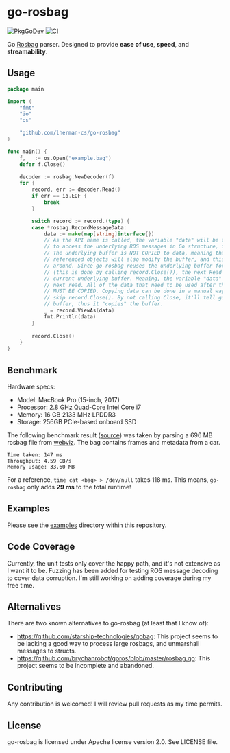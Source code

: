 # go-rosbag

[![PkgGoDev](https://pkg.go.dev/badge/github.com/lherman-cs/go-rosbag)](https://pkg.go.dev/github.com/lherman-cs/go-rosbag)
[![CI](https://github.com/lherman-cs/go-rosbag/actions/workflows/ci.yaml/badge.svg)](https://github.com/lherman-cs/go-rosbag/actions/workflows/ci.yaml)

Go [Rosbag](http://wiki.ros.org/rosbag) parser. Designed to provide **ease of use**, **speed**, and **streamability**.

## Usage

```go
package main

import (
	"fmt"
	"io"
	"os"

	"github.com/lherman-cs/go-rosbag"
)

func main() {
	f, _ := os.Open("example.bag")
	defer f.Close()

	decoder := rosbag.NewDecoder(f)
	for {
		record, err := decoder.Read()
		if err == io.EOF {
			break
		}

		switch record := record.(type) {
		case *rosbag.RecordMessageData:
			data := make(map[string]interface{})
			// As the API name is called, the variable "data" will be filled and used for users 
			// to access the underlying ROS messages in Go structure, it's not meant to be mutated.
			// The underlying buffer is NOT COPIED to data, meaning that any modification to 
			// referenced objects will also modify the buffer, and this is also true the other way 
			// around. Since go-rosbag reuses the underlying buffer for the subsequent records 
			// (this is done by calling record.Close()), the next Read call WILL OVERWRITE the 
			// current underlying buffer. Meaning, the variable "data" MUST NOT be used after the 
			// next read. All of the data that need to be used after the subsequent reads 
			// MUST BE COPIED. Copying data can be done in a manual way, or you can also explicitly
			// skip record.Close(). By not calling Close, it'll tell go-rosbag to not reuse the 
			// buffer, thus it "copies" the buffer.
			_ = record.ViewAs(data)
			fmt.Println(data)
		}
    
		record.Close()
	}
}
```

## Benchmark

Hardware specs:

* Model: MacBook Pro (15-inch, 2017)
* Processor: 2.8 GHz Quad-Core Intel Core i7
* Memory: 16 GB 2133 MHz LPDDR3
* Storage: 256GB PCIe-based onboard SSD

The following benchmark result ([source](https://github.com/lherman-cs/go-rosbag/blob/bb8c5d16d3b51ca42f137c8214b07446eaea25a0/decoder_bench_test.go)) was taken by parsing a 696 MB rosbag file from [webviz](https://webviz.io/). The bag contains frames and metadata from a car.

```
Time taken: 147 ms
Throughput: 4.59 GB/s
Memory usage: 33.60 MB
```

For a reference, `time cat <bag> > /dev/null` takes 118 ms. This means, `go-rosbag` only adds **29 ms** to the total runtime!

## Examples

Please see the [examples](examples) directory within this repository.


## Code Coverage

Currently, the unit tests only cover the happy path, and it's not extensive as I want it to be. Fuzzing has been added for testing ROS message decoding to cover data corruption. I'm still working on adding coverage during my free time.

## Alternatives

There are two known alternatives to go-rosbag (at least that I know of): 

* https://github.com/starship-technologies/gobag: This project seems to be lacking a good way to process large rosbags, and unmarshall messages to structs.
* https://github.com/brychanrobot/goros/blob/master/rosbag.go: This project seems to be incomplete and abandoned.

## Contributing

Any contribution is welcomed! I will review pull requests as my time permits.

## License

go-rosbag is licensed under Apache license version 2.0. See LICENSE file.
